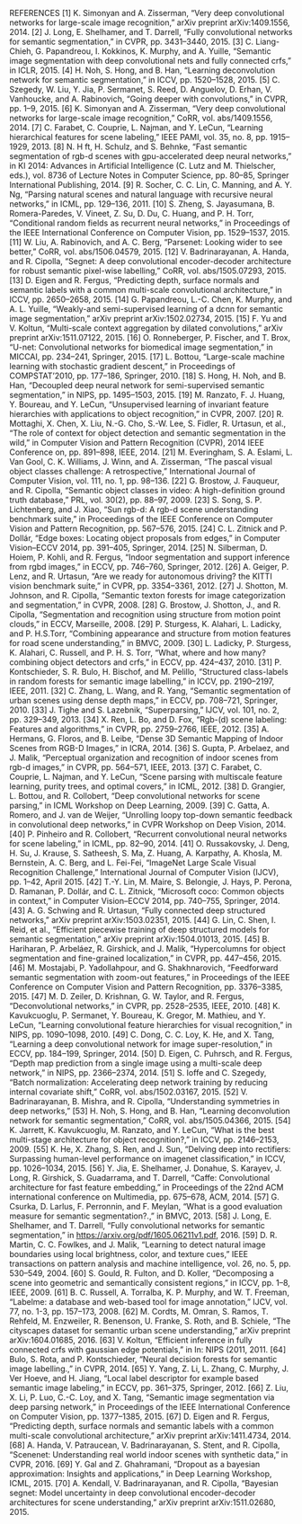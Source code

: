REFERENCES
[1] K. Simonyan and A. Zisserman, “Very deep convolutional networks for large-scale image recognition,” arXiv preprint arXiv:1409.1556, 2014.
[2] J. Long, E. Shelhamer, and T. Darrell, “Fully convolutional networks for semantic segmentation,” in CVPR, pp. 3431–3440, 2015.
[3] C. Liang-Chieh, G. Papandreou, I. Kokkinos, K. Murphy, and A. Yuille, “Semantic image segmentation with deep convolutional nets and fully connected crfs,” in ICLR, 2015.
[4] H. Noh, S. Hong, and B. Han, “Learning deconvolution network for semantic segmentation,” in ICCV, pp. 1520–1528, 2015.
[5] C. Szegedy, W. Liu, Y. Jia, P. Sermanet, S. Reed, D. Anguelov, D. Erhan, V. Vanhoucke, and A. Rabinovich, “Going deeper with convolutions,” in CVPR, pp. 1–9, 2015.
[6] K. Simonyan and A. Zisserman, “Very deep convolutional networks for large-scale image recognition,” CoRR, vol. abs/1409.1556, 2014.
[7] C. Farabet, C. Couprie, L. Najman, and Y. LeCun, “Learning hierarchical features for scene labeling,” IEEE PAMI, vol. 35, no. 8, pp. 1915–1929, 2013.
[8] N. H ft, H. Schulz, and S. Behnke, “Fast semantic segmentation of rgb-d scenes with gpu-accelerated deep neural networks,” in KI 2014: Advances in Artificial Intelligence (C. Lutz and M. Thielscher, eds.), vol. 8736 of Lecture Notes in Computer Science, pp. 80–85, Springer International Publishing, 2014.
[9] R. Socher, C. C. Lin, C. Manning, and A. Y. Ng, “Parsing natural scenes and natural language with recursive neural networks,” in ICML, pp. 129–136, 2011.
[10] S. Zheng, S. Jayasumana, B. Romera-Paredes, V. Vineet, Z. Su, D. Du, C. Huang, and P. H. Torr, “Conditional random fields as recurrent neural networks,” in Proceedings of the IEEE International Conference on Computer Vision, pp. 1529–1537, 2015.
[11] W. Liu, A. Rabinovich, and A. C. Berg, “Parsenet: Looking wider to see better,” CoRR, vol. abs/1506.04579, 2015.
[12] V. Badrinarayanan, A. Handa, and R. Cipolla, “Segnet: A deep convolutional encoder-decoder architecture for robust semantic pixel-wise labelling,” CoRR, vol. abs/1505.07293, 2015.
[13] D. Eigen and R. Fergus, “Predicting depth, surface normals and semantic labels with a common multi-scale convolutional architecture,” in ICCV, pp. 2650–2658, 2015.
[14] G. Papandreou, L.-C. Chen, K. Murphy, and A. L. Yuille, “Weakly-and semi-supervised learning of a dcnn for semantic image segmentation,” arXiv preprint arXiv:1502.02734, 2015.
[15] F. Yu and V. Koltun, “Multi-scale context aggregation by dilated convolutions,” arXiv preprint arXiv:1511.07122, 2015.
[16] O. Ronneberger, P. Fischer, and T. Brox, “U-net: Convolutional networks for biomedical image segmentation,” in MICCAI, pp. 234–241, Springer, 2015.
[17] L. Bottou, “Large-scale machine learning with stochastic gradient descent,” in Proceedings of COMPSTAT’2010, pp. 177–186, Springer, 2010.
[18] S. Hong, H. Noh, and B. Han, “Decoupled deep neural network for semi-supervised semantic segmentation,” in NIPS, pp. 1495–1503, 2015.
[19] M. Ranzato, F. J. Huang, Y. Boureau, and Y. LeCun, “Unsupervised learning of invariant feature hierarchies with applications to object recognition,” in CVPR, 2007.
[20] R. Mottaghi, X. Chen, X. Liu, N.-G. Cho, S.-W. Lee, S. Fidler, R. Urtasun, et al., “The role of context for object detection and semantic segmentation in the wild,” in Computer Vision and Pattern Recognition (CVPR), 2014 IEEE Conference on, pp. 891–898, IEEE, 2014.
[21] M. Everingham, S. A. Eslami, L. Van Gool, C. K. Williams, J. Winn, and A. Zisserman, “The pascal visual object classes challenge: A retrospective,” International Journal of Computer Vision, vol. 111, no. 1, pp. 98–136.
[22] G. Brostow, J. Fauqueur, and R. Cipolla, “Semantic object classes in video: A high-definition ground truth database,” PRL, vol. 30(2), pp. 88–97, 2009.
[23] S. Song, S. P. Lichtenberg, and J. Xiao, “Sun rgb-d: A rgb-d scene understanding benchmark suite,” in Proceedings of the IEEE Conference on Computer Vision and Pattern Recognition, pp. 567–576, 2015.
[24] C. L. Zitnick and P. Dollár, “Edge boxes: Locating object proposals from edges,” in Computer Vision–ECCV 2014, pp. 391–405, Springer, 2014.
[25] N. Silberman, D. Hoiem, P. Kohli, and R. Fergus, “Indoor segmentation and support inference from rgbd images,” in ECCV, pp. 746–760, Springer, 2012.
[26] A. Geiger, P. Lenz, and R. Urtasun, “Are we ready for autonomous driving? the KITTI vision benchmark suite,” in CVPR, pp. 3354–3361, 2012.
[27] J. Shotton, M. Johnson, and R. Cipolla, “Semantic texton forests for image categorization and segmentation,” in CVPR, 2008.
[28] G. Brostow, J. Shotton, J., and R. Cipolla, “Segmentation and recognition using structure from motion point clouds,” in ECCV, Marseille, 2008.
[29] P. Sturgess, K. Alahari, L. Ladicky, and P. H.S.Torr, “Combining appearance and structure from motion features for road scene understanding,” in BMVC, 2009.
[30] L. Ladicky, P. Sturgess, K. Alahari, C. Russell, and P. H. S. Torr, “What, where and how many? combining object detectors and crfs,” in ECCV, pp. 424–437, 2010.
[31] P. Kontschieder, S. R. Bulo, H. Bischof, and M. Pelillo, “Structured class-labels in random forests for semantic image labelling,” in ICCV, pp. 2190–2197, IEEE, 2011.
[32] C. Zhang, L. Wang, and R. Yang, “Semantic segmentation of urban scenes using dense depth maps,” in ECCV, pp. 708–721, Springer, 2010.
[33] J. Tighe and S. Lazebnik, “Superparsing,” IJCV, vol. 101, no. 2, pp. 329–349, 2013.
[34] X. Ren, L. Bo, and D. Fox, “Rgb-(d) scene labeling: Features and algorithms,” in CVPR, pp. 2759–2766, IEEE, 2012.
[35] A. Hermans, G. Floros, and B. Leibe, “Dense 3D Semantic Mapping of Indoor Scenes from RGB-D Images,” in ICRA, 2014.
[36] S. Gupta, P. Arbelaez, and J. Malik, “Perceptual organization and recognition of indoor scenes from rgb-d images,” in CVPR, pp. 564–571, IEEE, 2013.
[37] C. Farabet, C. Couprie, L. Najman, and Y. LeCun, “Scene parsing with multiscale feature learning, purity trees, and optimal covers,” in ICML, 2012.
[38] D. Grangier, L. Bottou, and R. Collobert, “Deep convolutional networks for scene parsing,” in ICML Workshop on Deep Learning, 2009.
[39] C. Gatta, A. Romero, and J. van de Weijer, “Unrolling loopy top-down semantic feedback in convolutional deep networks,” in CVPR Workshop on Deep Vision, 2014.
[40] P. Pinheiro and R. Collobert, “Recurrent convolutional neural networks for scene labeling,” in ICML, pp. 82–90, 2014.
[41] O. Russakovsky, J. Deng, H. Su, J. Krause, S. Satheesh, S. Ma, Z. Huang, A. Karpathy, A. Khosla, M. Bernstein, A. C. Berg, and L. Fei-Fei, “ImageNet Large Scale Visual Recognition Challenge,” International Journal of Computer Vision (IJCV), pp. 1–42, April 2015.
[42] T.-Y. Lin, M. Maire, S. Belongie, J. Hays, P. Perona, D. Ramanan, P. Dollár, and C. L. Zitnick, “Microsoft coco: Common objects in context,” in Computer Vision–ECCV 2014, pp. 740–755, Springer, 2014.
[43] A. G. Schwing and R. Urtasun, “Fully connected deep structured networks,” arXiv preprint arXiv:1503.02351, 2015.
[44] G. Lin, C. Shen, I. Reid, et al., “Efficient piecewise training of deep structured models for semantic segmentation,” arXiv preprint arXiv:1504.01013, 2015.
[45] B. Hariharan, P. Arbeláez, R. Girshick, and J. Malik, “Hypercolumns for object segmentation and fine-grained localization,” in CVPR, pp. 447–456, 2015.
[46] M. Mostajabi, P. Yadollahpour, and G. Shakhnarovich, “Feedforward semantic segmentation with zoom-out features,” in Proceedings of the IEEE Conference on Computer Vision and Pattern Recognition, pp. 3376–3385, 2015.
[47] M. D. Zeiler, D. Krishnan, G. W. Taylor, and R. Fergus, “Deconvolutional networks,” in CVPR, pp. 2528–2535, IEEE, 2010.
[48] K. Kavukcuoglu, P. Sermanet, Y. Boureau, K. Gregor, M. Mathieu, and Y. LeCun, “Learning convolutional feature hierarchies for visual recognition,” in NIPS, pp. 1090–1098, 2010.
[49] C. Dong, C. C. Loy, K. He, and X. Tang, “Learning a deep convolutional network for image super-resolution,” in ECCV, pp. 184–199, Springer, 2014.
[50] D. Eigen, C. Puhrsch, and R. Fergus, “Depth map prediction from a single image using a multi-scale deep network,” in NIPS, pp. 2366–2374, 2014.
[51] S. Ioffe and C. Szegedy, “Batch normalization: Accelerating deep network training by reducing internal covariate shift,” CoRR, vol. abs/1502.03167, 2015.
[52] V. Badrinarayanan, B. Mishra, and R. Cipolla, “Understanding symmetries in deep networks,”
[53] H. Noh, S. Hong, and B. Han, “Learning deconvolution network for semantic segmentation,” CoRR, vol. abs/1505.04366, 2015.
[54] K. Jarrett, K. Kavukcuoglu, M. Ranzato, and Y. LeCun, “What is the best multi-stage architecture for object recognition?,” in ICCV, pp. 2146–2153, 2009.
[55] K. He, X. Zhang, S. Ren, and J. Sun, “Delving deep into rectifiers: Surpassing human-level performance on imagenet classification,” in ICCV, pp. 1026–1034, 2015.
[56] Y. Jia, E. Shelhamer, J. Donahue, S. Karayev, J. Long, R. Girshick, S. Guadarrama, and T. Darrell, “Caffe: Convolutional architecture for fast feature embedding,” in Proceedings of the 22nd ACM international conference on Multimedia, pp. 675–678, ACM, 2014.
[57] G. Csurka, D. Larlus, F. Perronnin, and F. Meylan, “What is a good evaluation measure for semantic segmentation?.,” in BMVC, 2013.
[58] J. Long, E. Shelhamer, and T. Darrell, “Fully convolutional networks for semantic segmentation,” in https://arxiv.org/pdf/1605.06211v1.pdf, 2016.
[59] D. R. Martin, C. C. Fowlkes, and J. Malik, “Learning to detect natural image boundaries using local brightness, color, and texture cues,” IEEE transactions on pattern analysis and machine intelligence, vol. 26, no. 5, pp. 530–549, 2004.
[60] S. Gould, R. Fulton, and D. Koller, “Decomposing a scene into geometric and semantically consistent regions,” in ICCV, pp. 1–8, IEEE, 2009.
[61] B. C. Russell, A. Torralba, K. P. Murphy, and W. T. Freeman, “Labelme: a database and web-based tool for image annotation,” IJCV, vol. 77, no. 1-3, pp. 157–173, 2008.
[62] M. Cordts, M. Omran, S. Ramos, T. Rehfeld, M. Enzweiler, R. Benenson, U. Franke, S. Roth, and B. Schiele, “The cityscapes dataset for semantic urban scene understanding,” arXiv preprint arXiv:1604.01685, 2016.
[63] V. Koltun, “Efficient inference in fully connected crfs with gaussian edge potentials,” in In: NIPS (2011, 2011.
[64] Bulo, S. Rota, and P. Kontschieder, “Neural decision forests for semantic image labelling.,” in CVPR, 2014.
[65] Y. Yang, Z. Li, L. Zhang, C. Murphy, J. Ver Hoeve, and H. Jiang, “Local label descriptor for example based semantic image labeling,” in ECCV, pp. 361–375, Springer, 2012.
[66] Z. Liu, X. Li, P. Luo, C.-C. Loy, and X. Tang, “Semantic image segmentation via deep parsing network,” in Proceedings of the IEEE International Conference on Computer Vision, pp. 1377–1385, 2015.
[67] D. Eigen and R. Fergus, “Predicting depth, surface normals and semantic labels with a common multi-scale convolutional architecture,” arXiv preprint arXiv:1411.4734, 2014.
[68] A. Handa, V. Patraucean, V. Badrinarayanan, S. Stent, and R. Cipolla, “Scenenet: Understanding real world indoor scenes with synthetic data,” in CVPR, 2016.
[69] Y. Gal and Z. Ghahramani, “Dropout as a bayesian approximation: Insights and applications,” in Deep Learning Workshop, ICML, 2015.
[70] A. Kendall, V. Badrinarayanan, and R. Cipolla, “Bayesian segnet: Model uncertainty in deep convolutional encoder-decoder architectures for scene understanding,” arXiv preprint arXiv:1511.02680, 2015.
